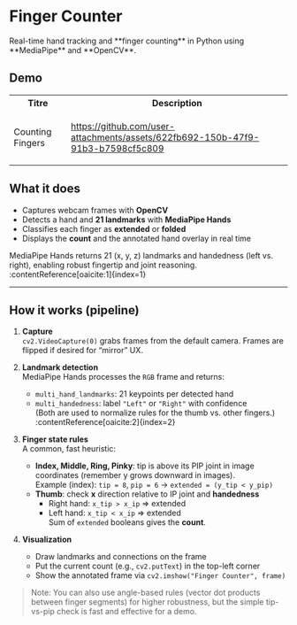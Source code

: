 <h1>Finger Counter</h1>
Real-time hand tracking and **finger counting** in Python using **MediaPipe** and **OpenCV**.


<h2>Demo</h2>

  <table align="center">
  <tr>
    <th>Titre</th>
    <th>Description</th>
  </tr>
  <tr>
    <td>Counting Fingers</td>
    <td>

https://github.com/user-attachments/assets/622fb692-150b-47f9-91b3-b7598cf5c809
      
  </tr>
  </table>

## What it does

- Captures webcam frames with **OpenCV**
- Detects a hand and **21 landmarks** with **MediaPipe Hands**
- Classifies each finger as **extended** or **folded**
- Displays the **count** and the annotated hand overlay in real time

MediaPipe Hands returns 21 (x, y, z) landmarks and handedness (left vs. right), enabling robust fingertip and joint reasoning. :contentReference[oaicite:1]{index=1}

---

## How it works (pipeline)

1. **Capture**  
   `cv2.VideoCapture(0)` grabs frames from the default camera. Frames are flipped if desired for “mirror” UX.

2. **Landmark detection**  
   MediaPipe Hands processes the `RGB` frame and returns:
   - `multi_hand_landmarks`: 21 keypoints per detected hand  
   - `multi_handedness`: label `"Left"` or `"Right"` with confidence  
   (Both are used to normalize rules for the thumb vs. other fingers.) :contentReference[oaicite:2]{index=2}

3. **Finger state rules**  
   A common, fast heuristic:
   - **Index, Middle, Ring, Pinky**: tip is above its PIP joint in image coordinates (remember y grows downward in images).  
     Example (index): `tip = 8`, `pip = 6` → `extended = (y_tip < y_pip)`
   - **Thumb**: check **x** direction relative to IP joint and **handedness**  
     - Right hand: `x_tip > x_ip` ⇒ extended  
     - Left hand:  `x_tip < x_ip` ⇒ extended  
   Sum of `extended` booleans gives the **count**.

4. **Visualization**  
   - Draw landmarks and connections on the frame
   - Put the current count (e.g., `cv2.putText`) in the top-left corner
   - Show the annotated frame via `cv2.imshow("Finger Counter", frame)`

> Note: You can also use angle-based rules (vector dot products between finger segments) for higher robustness, but the simple tip-vs-pip check is fast and effective for a demo.


